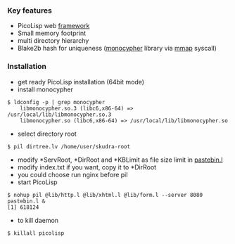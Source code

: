 ### Key features
* PicoLisp web [framework](http://software-lab.de/doc/app.html)
* Small memory footprint
* multi directory hierarchy
* Blake2b hash for uniqueness ([monocypher](https://monocypher.org) library
via [mmap](https://en.wikipedia.org/wiki/Mmap) syscall)

### Installation
* get ready PicoLisp installation (64bit mode)
* install monocypher
```
$ ldconfig -p | grep monocypher
    libmonocypher.so.3 (libc6,x86-64) => /usr/local/lib/libmonocypher.so.3
    libmonocypher.so (libc6,x86-64) => /usr/local/lib/libmonocypher.so
```
* select directory root
```
$ pil dirtree.lv /home/user/skudra-root
```
* modify *ServRoot, *DirRoot and *KBLimit as file size limit in [pastebin.l](pastebin.l)
* modify index.txt if you want, copy it to *DirRoot
* you could choose run nginx before pil
* start PicoLisp
```
$ nohup pil @lib/http.l @lib/xhtml.l @lib/form.l --server 8080 pastebin.l &
[1] 618124
```
* to kill daemon
```
$ killall picolisp
```

